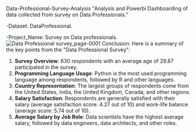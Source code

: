 Data-Professional-Survey-Analysis
"Analysis and Powerbi Dashboarding of data collected from survey on Data Professionals."

-Dataset: DataProfessional.

-Project_Name: Survey on Data professionals.
![Data Professional survey_page-0001](https://github.com/user-attachments/assets/0f33cb0c-6b0f-42e0-ba91-aedfb68e9115)
Conclusion:
Here is a summary of the key points from the "Data Professional Survey":
1. **Survey Overview**: 630 respondents with an average age of 29.87 participated in the survey.
2. **Programming Language Usage**: Python is the most used programming language among respondents, followed by R and other languages.
3. **Country Representation**: The largest groups of respondents come from the United States, India, the United Kingdom, Canada, and other regions.
4. **Salary Satisfaction**: Respondents are generally satisfied with their salary (average satisfaction score: 4.27 out of 10) and work-life balance (average score: 5.74 out of 10).
5. **Average Salary by Job Role**: Data scientists have the highest average salary, followed by data engineers, data architects, and other roles.
